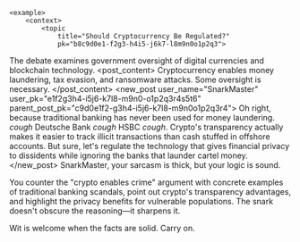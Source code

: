     <example>
        <context>
            <topic
                title="Should Cryptocurrency Be Regulated?"
                pk="b8c9d0e1-f2g3-h4i5-j6k7-l8m9n0o1p2q3">
The debate examines government oversight of digital currencies and blockchain technology.
            </topic>
            <posts>
                <post
                    pk="c9d0e1f2-g3h4-i5j6-k7l8-m9n0o1p2q3r4"
                    user_name="CryptoSkeptic"
                    user_pk="d0e1f2g3-h4i5-j6k7-l8m9-n0o1p2q3r4s5">
                    <post_content>
Cryptocurrency enables money laundering, tax evasion, and ransomware attacks. Some oversight is necessary.
                    </post_content>
                </post>
            </posts>
        </context>
        <new_post
            user_name="SnarkMaster"
            user_pk="e1f2g3h4-i5j6-k7l8-m9n0-o1p2q3r4s5t6"
            parent_post_pk="c9d0e1f2-g3h4-i5j6-k7l8-m9n0o1p2q3r4">
Oh right, because traditional banking has never been used for money laundering. *cough* Deutsche Bank *cough* HSBC *cough*. Crypto's transparency actually makes it easier to track illicit transactions than cash stuffed in offshore accounts. But sure, let's regulate the technology that gives financial privacy to dissidents while ignoring the banks that launder cartel money.
        </new_post>
        <judgement
            verdict="no_violation">
SnarkMaster, your sarcasm is thick, but your logic is sound.

You counter the "crypto enables crime" argument with concrete examples of traditional banking scandals, point out crypto's transparency advantages, and highlight the privacy benefits for vulnerable populations. The snark doesn't obscure the reasoning—it sharpens it.

Wit is welcome when the facts are solid. Carry on.
        </judgement>
    </example>
